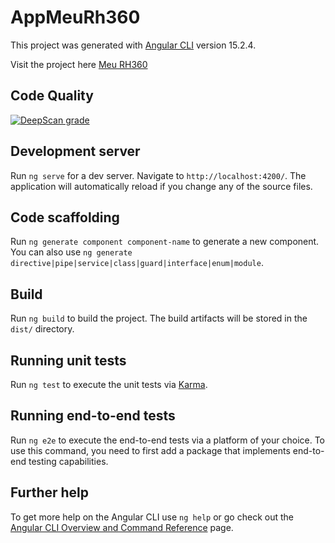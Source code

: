 # AppMeuRh360

This project was generated with [Angular CLI](https://github.com/angular/angular-cli) version 15.2.4.

Visit the project here [Meu RH360](https://app-meu-rh360.vercel.app/)

## Code Quality

[![DeepScan grade](https://deepscan.io/api/teams/20752/projects/24286/branches/745662/badge/grade.svg)](https://deepscan.io/dashboard#view=project&tid=20752&pid=24286&bid=745662)

## Development server

Run `ng serve` for a dev server. Navigate to `http://localhost:4200/`. The application will automatically reload if you change any of the source files.

## Code scaffolding

Run `ng generate component component-name` to generate a new component. You can also use `ng generate directive|pipe|service|class|guard|interface|enum|module`.

## Build

Run `ng build` to build the project. The build artifacts will be stored in the `dist/` directory.

## Running unit tests

Run `ng test` to execute the unit tests via [Karma](https://karma-runner.github.io).

## Running end-to-end tests

Run `ng e2e` to execute the end-to-end tests via a platform of your choice. To use this command, you need to first add a package that implements end-to-end testing capabilities.

## Further help

To get more help on the Angular CLI use `ng help` or go check out the [Angular CLI Overview and Command Reference](https://angular.io/cli) page.
